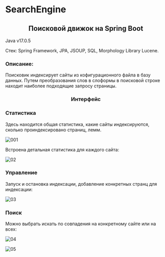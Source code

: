# SearchEngine
<h2 align="center">Поисковой движок на Spring Boot</h2>


Java v17.0.5

Стек: Spring Framework, JPA, JSOUP, SQL, Morphology Library Lucene.

<h3>Описание:</h3>
Поисковик индексирует сайты из кофигурационного файла в базу данных. Путем преобразования слов в слоформы в поисковой строке находит наиболее подходящие запросу страницы.
<h3 align="center">Интерфейс</h3>

<h3>Статистика</h3>
Здесь находится общая статистика, какие сайты индексируются, сколько проиндексировано страниц, лемм.


![001](https://user-images.githubusercontent.com/122821058/228916202-4b6f9729-bcb7-4f10-b099-31caaa706e4d.png)


Встроена детальная статистика для каждого сайта:

![02](https://user-images.githubusercontent.com/122821058/228916272-bc0964ec-349b-4ce7-a750-103072e84d51.png)


<h3>Управление</h3>
Запуск и остановка индексации, добавление конкретных странц для индексации:

![03](https://user-images.githubusercontent.com/122821058/228916340-382eb488-f193-4c8e-aaa7-070e93fc684d.png)


<h3>Поиск</h3>
Можно выбрать искать по совпадения на конкретному сайте или на всех: 

![04](https://user-images.githubusercontent.com/122821058/228916823-214768ba-8f70-4964-9c41-437947b24311.png)

![05](https://user-images.githubusercontent.com/122821058/228916879-7edcc0e9-9c25-45f5-b251-4adfe0c397cb.png)
